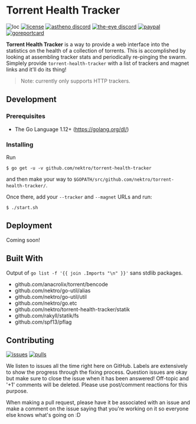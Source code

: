 # Torrent Health Tracker
![loc](https://tokei.rs/b1/github/nektro/torrent-health-tracker)
[![license](https://img.shields.io/github/license/nektro/torrent-health-tracker.svg)](https://github.com/nektro/torrent-health-tracker/blob/master/LICENSE)
[![astheno discord](https://img.shields.io/discord/551971034593755159.svg)](https://discord.gg/P6Y4zQC)
[![the-eye discord](https://img.shields.io/discord/302796547656253441.svg)](https://discord.gg/the-eye)
[![paypal](https://img.shields.io/badge/donate-paypal-009cdf)](https://paypal.me/nektro)
[![goreportcard](https://goreportcard.com/badge/github.com/nektro/torrent-health-tracker)](https://goreportcard.com/report/github.com/nektro/torrent-health-tracker)

**Torrent Health Tracker** is a way to provide a web interface into the statistics on the health of a collection of torrents. This is accomplished by looking at assembling tracker stats and periodically re-pinging the swarm. Simplely provide `torrent-health-tracker` with a list of trackers and magnet links and it'll do its thing!

> Note: currently only supports HTTP trackers.

## Development

### Prerequisites
- The Go Language 1.12+ (https://golang.org/dl/)

### Installing
Run
```
$ go get -u -v github.com/nektro/torrent-health-tracker
```
and then make your way to `$GOPATH/src/github.com/nektro/torrent-health-tracker/`.

Once there, add your `--tracker` and `--magnet` URLs and run:
```
$ ./start.sh
```

## Deployment
Coming soon!

## Built With
Output of `go list -f '{{ join .Imports "\n" }}'` sans stdlib packages.
- github.com/anacrolix/torrent/bencode
- github.com/nektro/go-util/alias
- github.com/nektro/go-util/util
- github.com/nektro/go.etc
- github.com/nektro/torrent-health-tracker/statik
- github.com/rakyll/statik/fs
- github.com/spf13/pflag

## Contributing
[![issues](https://img.shields.io/github/issues/nektro/torrent-health-tracker.svg)](https://github.com/nektro/torrent-health-tracker/issues)
[![pulls](https://img.shields.io/github/issues-pr/nektro/torrent-health-tracker.svg)](https://github.com/nektro/torrent-health-tracker/pulls)

We listen to issues all the time right here on GitHub. Labels are extensively to show the progress through the fixing process. Question issues are okay but make sure to close the issue when it has been answered! Off-topic and '+1' comments will be deleted. Please use post/comment reactions for this purpose.

When making a pull request, please have it be associated with an issue and make a comment on the issue saying that you're working on it so everyone else knows what's going on :D
